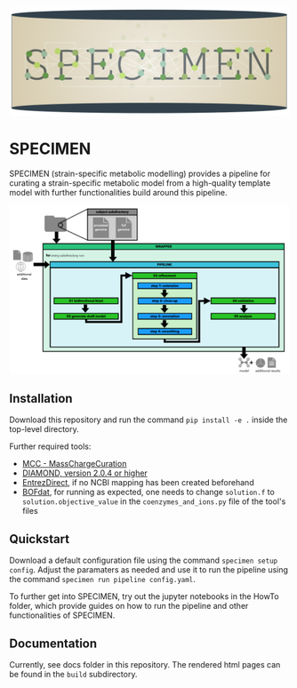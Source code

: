 ![Specimen Logo](docs/source/images/LogoSPECIMEN.png)
# SPECIMEN

SPECIMEN (strain-specific metabolic modelling) provides a pipeline for curating a strain-specific metabolic model from a high-quality template model with further functionalities build around this pipeline. 

![Overview of the main pipeline of SPECIMEN](docs/source/images/pipeline-overview.png)

## Installation  

Download this repository and run the command `pip install -e .` inside the top-level directory.     

Further required tools:
- [MCC - MassChargeCuration](https://github.com/Biomathsys/MassChargeCuration/tree/main/MCC)
- [DIAMOND, version 2.0.4 or higher](https://github.com/bbuchfink/diamond)
- [EntrezDirect](https://www.ncbi.nlm.nih.gov/books/NBK179288/), if no NCBI mapping has been created beforehand
- [BOFdat](https://github.com/jclachance/BOFdat), for running as expected, one needs to change `solution.f` to `solution.objective_value` in the `coenzymes_and_ions.py` file of the tool's files

## Quickstart

Download a default configuration file using the command `specimen setup config`. Adjust the paramaters as needed and use it to run the pipeline using the command `specimen run pipeline config.yaml`.    

To further get into SPECIMEN, try out the jupyter notebooks in the HowTo folder, which provide guides on how to run the pipeline and other functionalities of SPECIMEN.

## Documentation

Currently, see docs folder in this repository. The rendered html pages can be found in the `build` subdirectory.
  
